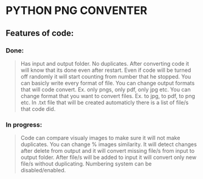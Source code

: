 # PYTHON PNG CONVENTER

## Features of code:

### Done:
>Has input and output folder.
No duplicates. After converting code it will know that its done even after restart.
Even if code will be turned off randomly it will start counting from number that he stopped.
You can basicly write every format of file. You can change output formats that will code convert. Ex. only pngs, only pdf, only jpg etc.
You can change format that you want to convert files. Ex. to jpg, to pdf, to png etc.
In .txt file that will be created automaticly there is a list of file/s that code did.

### In progress:
>Code can compare visualy images to make sure it will not make duplicates. You can change % images similarity.
It will detect changes after delete from output and it will convert missing file/s from input to output folder.
After file/s will be added to input it will convert only new file/s without duplicating.
Numbering system can be disabled/enabled.
